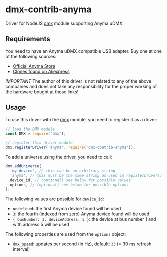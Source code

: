 # dmx-contrib-anyma

Driver for NodeJS [dmx](https://www.npmjs.com/package/dmx) module supporting Anyma uDMX.

## Requirements

You need to have an Anyma uDMX compatible USB adapter. Buy one at one of the following sources:

- [Official Anyma Store](http://www.anyma.ch/store/11-udmx.html)
- [Clones found on Aliexpress](https://www.aliexpress.com/wholesale?SearchText=USB+dmx)

_IMPORTANT_ The author of this driver is not related to any of the above companies and does not take any responsibility for the proper working of the hardware bought at those links!

## Usage

To use this driver with the [dmx](https://www.npmjs.com/package/dmx) module, you need to register it as a driver:

```javascript
// load the DMX module
const DMX = require('dmx');

// register this driver module
dmx.registerDriver('anyma', require('dmx-contrib-anyma'));
```

To add a universe using the driver, you need to call:

```javascript
dmx.addUniverse(
  'my-device', // this can be an arbitrary string
  'anyma', // this must be the same string as used in registerDriver() above
  device_id, // (optional) see below for possible values
  options, // (optional) see below for possible options
);
```

The following values are possible for `device_id`:

- `undefined`: the first Anyma device found will be used
- `3`: the fourth (indexed from zero) Anyma device found will be used
- `{ busNumber: 1, deviceAddress: 5 }`: the device at bus number 1 and with address 5 will be used

The following properties are used from the `options` object:

- `dmx_speed`: updates per second (in Hz), default: `33` (= 30 ms refresh interval)
